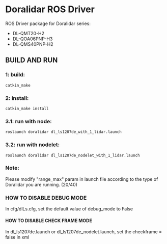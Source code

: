 # Doralidar ROS Driver
  ROS Driver package for Doralidar series:
* DL-QMT20-H2
* DL-QOA06PNP-H3
* DL-QMS40PNP-H2

## BUILD AND RUN
### 1: build:
	catkin_make
### 2: install:
	catkin_make install
### 3.1: run with node:
	roslaunch doralidar dl_ls1207de_with_1_lidar.launch
### 3.2: run with nodelet:
	roslaunch doralidar dl_ls1207de_nodelet_with_1_lidar.launch

### Note:
Please modify "range_max" param in launch file according to the type of Doralidar you are running. (20/40)

### HOW TO DISABLE DEBUG MODE
In cfg/dlLs.cfg, set the default value of debug_mode to False

#### HOW TO DISABLE CHECK FRAME MODE
In dl_ls1207de.launch or dl_ls1207de_nodelet.launch, set the checkframe = false in xml 